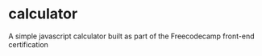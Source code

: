 # calculator

A simple javascript calculator built as part of the Freecodecamp front-end certification

